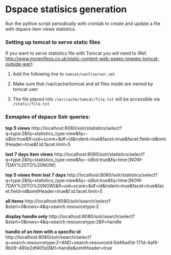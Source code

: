 # Dspace statisics generation

Run the python script periodically with crontab to create and update a file with dspace item views statistics.

### Setting up tomcat to serve static files

If you want to serve statistics file with Tomcat you will need to (Ref. http://www.moreofless.co.uk/static-content-web-pages-images-tomcat-outside-war):


1. Add the following line to `tomcat/conf/server.xml`

      <Host name="localhost"  appBase="webapps"
            unpackWARs="true" autoDeploy="true">

      <Context docBase="/var/cache/tomcat" path="/static" />  <!-- added part -->

2. Make sure that /var/cache/tomcat and all files inside are owned by tomcat user
3. The file placed into `/var/cache/tomcat/file.txt` will be accessible via `/static/file.txt`







### Exmaples of dspace Solr queries:

**top 5 views**
http://localhost:8080/solr/statistics/select?q=type:2&fq=statistics_type:view&fq=-isBot:true&fl=uid+score+&df=id&indent=true&facet=true&facet.field=id&omitHeader=true&f.id.facet.limit=5

**last 7 days item views**
http://localhost:8080/solr/statistics/select?q=type:2&fq=statistics_type:view&fq=-isBot:true&fq=time:[NOW-7DAY%20TO%20NOW]

**top 5 views from last 7 days**
http://localhost:8080/solr/statistics/select?q=type:2&fq=statistics_type:view&fq=-isBot:true&fq=time:[NOW-7DAY%20TO%20NOW]&fl=uid+score+&df=id&indent=true&facet=true&facet.field=id&omitHeader=true&f.id.facet.limit=5

**all items**
http://localhost:8080/solr/search/select?&start=0&rows=4&q=search.resourcetype:2

**display handle only**
http://localhost:8080/solr/search/select?&start=0&rows=4&q=search.resourcetype:2&fl=handle

**handle of an item with a specific id**
http://localhost:8080/solr/search/select?q=search.resourcetype:2+AND+search.resourceid:5d46ad1d-171d-4af8-8b09-480e2df405d3&fl=handle&omitHeader=true






